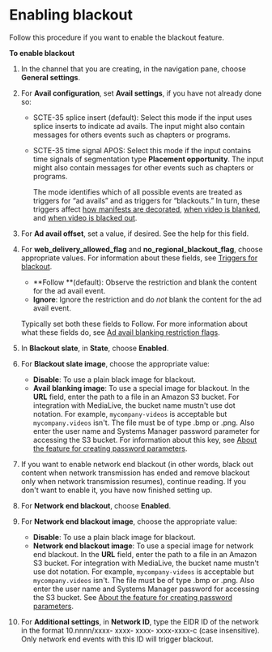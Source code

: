 # Enabling blackout<a name="procedure-enable-blackout"></a>

Follow this procedure if you want to enable the blackout feature\.

**To enable blackout**

1. In the channel that you are creating, in the navigation pane, choose **General settings**\. 

1. For **Avail configuration**, set **Avail settings**, if you have not already done so: 
   + SCTE\-35 splice insert \(default\): Select this mode if the input uses splice inserts to indicate ad avails\. The input might also contain messages for others events such as chapters or programs\. 
   + SCTE\-35 time signal APOS: Select this mode if the input contains time signals of segmentation type **Placement opportunity**\. The input might also contain messages for other events such as chapters or programs\. 

     The mode identifies which of all possible events are treated as triggers for “ad avails” and as triggers for “blackouts\.” In turn, these triggers affect [how manifests are decorated](how-scte-35-events-are-handled-in-manifests.md), [when video is blanked](triggers-for-ad-avail-blanking.md), and [when video is blacked out](triggers-for-blackout.md)\. 

1. For **Ad avail offset**, set a value, if desired\. See the help for this field\.

1. For **web\_delivery\_allowed\_flag** and **no\_regional\_blackout\_flag**, choose appropriate values\. For information about these fields, see [Triggers for blackout](triggers-for-blackout.md)\.
   + **Follow **\(default\): Observe the restriction and blank the content for the ad avail event\.
   + **Ignore**: Ignore the restriction and do *not* blank the content for the ad avail event\.

   Typically set both these fields to Follow\. For more information about what these fields do, see [Ad avail blanking restriction flags](ad-avail-blanking-restriction-flags.md)\.

1. In **Blackout slate**, in **State**, choose **Enabled**\.

1. For **Blackout slate image**, choose the appropriate value:
   + **Disable**: To use a plain black image for blackout\.
   + **Avail blanking image**: To use a special image for blackout\. In the **URL** field, enter the path to a file in an Amazon S3 bucket\. For integration with MediaLive, the bucket name mustn't use dot notation\. For example, `mycompany-videos` is acceptable but `mycompany.videos` isn't\. The file must be of type \.bmp or \.png\. Also enter the user name and Systems Manager password parameter for accessing the S3 bucket\. For information about this key, see [About the feature for creating password parameters](requirements-for-EC2.md#about-EC2Password)\.

1. If you want to enable network end blackout \(in other words, black out content when network transmission has ended and remove blackout only when network transmission resumes\), continue reading\. If you don't want to enable it, you have now finished setting up\. 

1. For **Network end blackout**, choose **Enabled**\.

1. For **Network end blackout image**, choose the appropriate value:
   + **Disable**: To use a plain black image for blackout\.
   + **Network end blackout image**: To use a special image for network end blackout\. In the **URL** field, enter the path to a file in an Amazon S3 bucket\. For integration with MediaLive, the bucket name mustn't use dot notation\. For example, `mycompany-videos` is acceptable but `mycompany.videos` isn't\. The file must be of type \.bmp or \.png\. Also enter the user name and Systems Manager password for accessing the S3 bucket\. See [About the feature for creating password parameters](requirements-for-EC2.md#about-EC2Password)\.

1. For **Additional settings**, in **Network ID**, type the EIDR ID of the network in the format 10\.nnnn/xxxx\- xxxx\- xxxx\- xxxx\-xxxx\-c \(case insensitive\)\. Only network end events with this ID will trigger blackout\.
